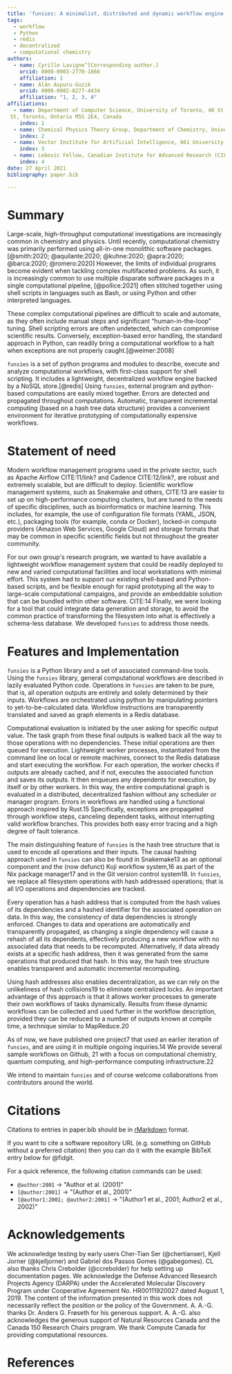 ```yaml
---
title: 'funsies: A minimalist, distributed and dynamic workflow engine'
tags:
  - workflow
  - Python
  - redis
  - decentralized
  - computational chemistry
authors:
  - name: Cyrille Lavigne^[Corresponding author.]
    orcid: 0000-0003-2778-1866
    affiliation: 1
  - name: Alán Aspuru-Guzik
    orcid: 0000-0002-8277-4434
    affiliation: "1, 2, 3, 4"
affiliations:
  - name: Department of Computer Science, University of Toronto, 40 St. George
 St, Toronto, Ontario M5S 2E4, Canada
    index: 1
  - name: Chemical Physics Theory Group, Department of Chemistry, University of Toronto, 80 St. George St, Toronto, Ontario M5S 3H6, Canada
    index: 2
  - name: Vector Institute for Artificial Intelligence, 661 University Ave Suite 710, Toronto, Ontario M5G 1M1, Canada
    index: 3
  - name: Lebovic Fellow, Canadian Institute for Advanced Research (CIFAR), 661 University Ave, Toronto, Ontario M5G, Canada
    index: 4
date: 27 April 2021
bibliography: paper.bib

---
```


# Summary

Large-scale, high-throughput computational investigations are increasingly
common in chemistry and physics. Until recently, computational chemistry was
primarily performed using all-in-one monolithic software
packages.[@smith:2020; @aquilante:2020; @kuhne:2020;
@apra:2020; @barca:2020; @romero:2020] However, the
limits of individual programs become evident when tackling complex
multifaceted problems. As such, it is increasingly common to use multiple
disparate software packages in a single computational pipeline,
[@pollice:2021] often stitched together using shell scripts in
languages such as Bash, or using Python and other interpreted languages.

These complex computational pipelines are difficult to scale and automate, as
they often include manual steps and significant “human-in-the-loop” tuning.
Shell scripting errors are often undetected, which can compromise
scientific results. Conversely, exception-based error handling, the standard
approach in Python, can readily bring a computational workflow to a halt when
exceptions are not properly caught.[@weimer:2008]

`funsies` is a set of python programs and modules to describe, execute and
analyze computational workflows, with first-class support for shell scripting.
It includes a lightweight, decentralized workflow engine backed by a NoSQL
store.[@redis] Using `funsies`, external program and python-based computations
are easily mixed together. Errors are detected and propagated throughout
computations. Automatic, transparent incremental computing (based on a hash
tree data structure) provides a convenient environment for iterative
prototyping of computationally expensive workflows.

# Statement of need


Modern workflow management programs used in the private sector, such as Apache
Airflow CITE:11/link? and Cadence CITE:12/link?, are robust and extremely
scalable, but are difficult to deploy. Scientific workflow management systems,
such as Snakemake and others, CITE:13 are easier to set up on high-performance
computing clusters, but are tuned to the needs of specific disciplines, such
as bioinformatics or machine learning. This includes, for example, the use of
configuration file formats (YAML, JSON, etc.), packaging tools (for example,
conda or Docker), locked-in compute providers (Amazon Web Services, Google
Cloud) and storage formats that may be common in specific scientific fields
but not throughout the greater community.

For our own group's research program, we wanted to have available a
lightweight workflow management system that could be readily deployed to new
and varied computational facilities and local workstations with minimal
effort. This system had to support our existing shell-based and Python-based
scripts, and be flexible enough for rapid prototyping all the way to
large-scale computational campaigns, and provide an embeddable solution that
can be bundled within other software. CITE:14 Finally, we were looking for a
tool that could integrate data generation and storage, to avoid the common
practice of transforming the filesystem into what is effectively a schema-less
database. We developed `funsies` to address those needs.


# Features and Implementation

`funsies` is a Python library and a set of associated command-line tools.
Using the `funsies` library, general computational workflows are described in
lazily evaluated Python code. Operations in `funsies` are taken to be pure,
that is, all operation outputs are entirely and solely determined by their
inputs. Workflows are orchestrated using python by manipulating pointers to
yet-to-be-calculated data. Workflow instructions are transparently translated
and saved as graph elements in a Redis database.

Computational evaluation is initiated by the user asking for specific output
value. The task graph from these final outputs is walked back all the way to
those operations with no dependencies. These initial operations are then
queued for execution. Lightweight worker processes, instantiated from the
command line on local or remote machines, connect to the Redis database and
start executing the workflow. For each operation, the worker checks if outputs
are already cached, and if not, executes the associated function and saves its
outputs. It then enqueues any dependents for execution, by itself or by other
workers. In this way, the entire computational graph is evaluated in a
distributed, decentralized fashion without any scheduler or manager program.
Errors in workflows are handled using a functional approach inspired by
Rust.15 Specifically, exceptions are propagated through workflow steps,
canceling dependent tasks, without interrupting valid workflow branches. This
provides both easy error tracing and a high degree of fault tolerance.


The main distinguishing feature of `funsies` is the hash tree structure that
is used to encode all operations and their inputs. The causal hashing approach
used in `funsies` can also be found in Snakemake13 as an optional component
and the (now defunct) Koji workflow system,16 as part of the Nix package
manager17 and in the Git version control system18. In `funsies`, we replace
all filesystem operations with hash addressed operations; that is all I/O
operations and dependencies are tracked.

Every operation has a hash address that is computed from the hash values of
its dependencies and a hashed identifier for the associated operation on data.
In this way, the consistency of data dependencies is strongly enforced.
Changes to data and operations are automatically and transparently propagated,
as changing a single dependency will cause a rehash of all its dependents,
effectively producing a new workflow with no associated data that needs to be
recomputed. Alternatively, if data already exists at a specific hash address,
then it was generated from the same operations that produced that hash. In
this way, the hash tree structure enables transparent and automatic
incremental recomputing. 

Using hash addresses also enables decentralization, as we can rely on the
unlikeliness of hash collisions19 to eliminate centralized locks. An important
advantage of this approach is that it allows worker processes to generate
their own workflows of tasks dynamically. Results from these dynamic workflows
can be collected and used further in the workflow description, provided they
can be reduced to a number of outputs known at compile time, a technique
similar to MapReduce.20

As of now, we have published one project7 that used an earlier iteration of
`funsies`, and are using it in multiple ongoing inquiries.14 We provide
several sample workflows on Github, 21 with a focus on computational
chemistry, quantum computing, and high-performance computing infrastructure.22

We intend to maintain `funsies` and of course welcome collaborations from
contributors around the world.


# Citations

Citations to entries in paper.bib should be in
[rMarkdown](http://rmarkdown.rstudio.com/authoring_bibliographies_and_citations.html)
format.

If you want to cite a software repository URL (e.g. something on GitHub without a preferred
citation) then you can do it with the example BibTeX entry below for @fidgit.

For a quick reference, the following citation commands can be used:
- `@author:2001`  ->  "Author et al. (2001)"
- `[@author:2001]` -> "(Author et al., 2001)"
- `[@author1:2001; @author2:2001]` -> "(Author1 et al., 2001; Author2 et al., 2002)"



# Acknowledgements

We acknowledge testing by early users Cher-Tian Ser (@chertianser), Kjell Jorner (@kjelljorner) and Gabriel dos Passos Gomes (@gabegomes). CL also thanks Chris Crebolder (@ccrebolder) for help setting up documentation pages. We  acknowledge  the  Defense Advanced  Research  Projects  Agency  (DARPA)  under  the  Accelerated  Molecular  Discovery  Program under  Cooperative  Agreement  No.  HR00111920027  dated  August  1,  2019.  The  content  of  the information  presented  in  this  work  does  not  necessarily  reflect  the  position  or  the  policy  of  the Government. A. A.-G.   thanks Dr. Anders   G.   Frøseth   for   his   generous   support.   A. A.-G.   also acknowledges the generous support of Natural Resources Canada and the Canada 150 Research Chairs program. We thank Compute Canada for providing computational resources.


# References
